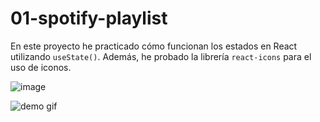 # 01-spotify-playlist

En este proyecto he practicado cómo funcionan los estados en React utilizando `useState()`. Además, he probado la librería `react-icons` para el uso de iconos.

![image](https://github.com/ShinyPotat/react-projects/assets/59798595/86449681-c232-4900-839e-4e50ce00ddeb)

![demo gif](https://github.com/ShinyPotat/react-projects/assets/59798595/138dc0ff-8aa4-47b9-89ba-1e1185be2572)
